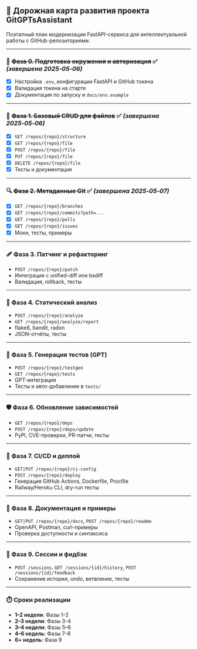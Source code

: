 ## 🚀 Дорожная карта развития проекта GitGPTsAssistant

Поэтапный план модернизации FastAPI-сервиса для интеллектуальной работы с GitHub-репозиториями.

---

### 🔰 ~~Фаза 0. Подготовка окружения и авторизация~~ ✅ *(завершена 2025‑05‑06)*
- [x] Настройка `.env`, конфигурации FastAPI и GitHub токена
- [x] Валидация токена на старте
- [x] Документация по запуску и `docs/env.example`

---

### 📁 ~~Фаза 1. Базовый CRUD для файлов~~ ✅ *(завершена 2025‑05‑06)*
- [x] `GET /repos/{repo}/structure`
- [x] `GET /repos/{repo}/file`
- [x] `POST /repos/{repo}/file`
- [x] `PUT /repos/{repo}/file`
- [x] `DELETE /repos/{repo}/file`
- [x] Тесты и документация

---

### 🔍 ~~Фаза 2. Метаданные Git~~ ✅ *(завершена 2025‑05‑07)*
- [x] `GET /repos/{repo}/branches`
- [x] `GET /repos/{repo}/commits?path=...`
- [x] `GET /repos/{repo}/pulls`
- [x] `GET /repos/{repo}/issues`
- [x] Моки, тесты, примеры

---

### 🩹 Фаза 3. Патчинг и рефакторинг
- `POST /repos/{repo}/patch`
- Интеграция с unified-diff или bsdiff
- Валидация, rollback, тесты

---

### 🧠 Фаза 4. Статический анализ
- `POST /repos/{repo}/analyze`
- `GET /repos/{repo}/analyze/report`
- flake8, bandit, radon
- JSON-отчёты, тесты

---

### 🧪 Фаза 5. Генерация тестов (GPT)
- `POST /repos/{repo}/testgen`
- `GET /repos/{repo}/tests`
- GPT-интеграция
- Тесты и авто-добавление в `tests/`

---

### 🛡️ Фаза 6. Обновление зависимостей
- `GET /repos/{repo}/deps`
- `POST /repos/{repo}/deps/update`
- PyPI, CVE-проверки, PR-патчи, тесты

---

### 🚀 Фаза 7. CI/CD и деплой
- `GET|PUT /repos/{repo}/ci-config`
- `POST /repos/{repo}/deploy`
- Генерация GitHub Actions, Dockerfile, Procfile
- Railway/Heroku CLI, dry-run тесты

---

### 📘 Фаза 8. Документация и примеры
- `GET|PUT /repos/{repo}/docs`, `POST /repos/{repo}/readme`
- OpenAPI, Postman, curl-примеры
- Проверка доступности и синтаксиса

---

### 🧠 Фаза 9. Сессии и фидбэк
- `POST /sessions`, `GET /sessions/{id}/history`, `POST /sessions/{id}/feedback`
- Сохранение истории, undo, ветвление, тесты

---

### ⏱️ Сроки реализации
- **1–2 недели**: Фазы 1–2
- **2–3 недели**: Фазы 3–4
- **3–4 недели**: Фазы 5–6
- **4–6 недель**: Фазы 7–8
- **6+ недель**: Фаза 9